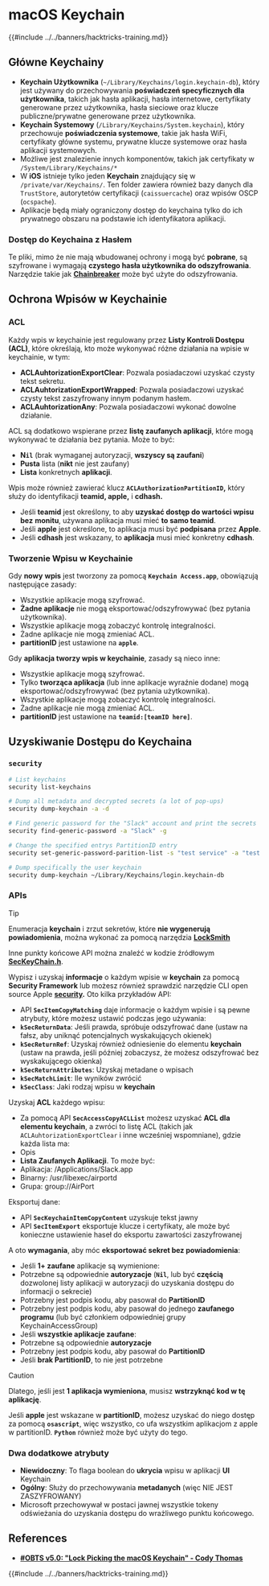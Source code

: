 # macOS Keychain

{{#include ../../banners/hacktricks-training.md}}

## Główne Keychainy

- **Keychain Użytkownika** (`~/Library/Keychains/login.keychain-db`), który jest używany do przechowywania **poświadczeń specyficznych dla użytkownika**, takich jak hasła aplikacji, hasła internetowe, certyfikaty generowane przez użytkownika, hasła sieciowe oraz klucze publiczne/prywatne generowane przez użytkownika.
- **Keychain Systemowy** (`/Library/Keychains/System.keychain`), który przechowuje **poświadczenia systemowe**, takie jak hasła WiFi, certyfikaty główne systemu, prywatne klucze systemowe oraz hasła aplikacji systemowych.
- Możliwe jest znalezienie innych komponentów, takich jak certyfikaty w `/System/Library/Keychains/*`
- W **iOS** istnieje tylko jeden **Keychain** znajdujący się w `/private/var/Keychains/`. Ten folder zawiera również bazy danych dla `TrustStore`, autorytetów certyfikacji (`caissuercache`) oraz wpisów OSCP (`ocspache`).
- Aplikacje będą miały ograniczony dostęp do keychaina tylko do ich prywatnego obszaru na podstawie ich identyfikatora aplikacji.

### Dostęp do Keychaina z Hasłem

Te pliki, mimo że nie mają wbudowanej ochrony i mogą być **pobrane**, są szyfrowane i wymagają **czystego hasła użytkownika do odszyfrowania**. Narzędzie takie jak [**Chainbreaker**](https://github.com/n0fate/chainbreaker) może być użyte do odszyfrowania.

## Ochrona Wpisów w Keychainie

### ACL

Każdy wpis w keychainie jest regulowany przez **Listy Kontroli Dostępu (ACL)**, które określają, kto może wykonywać różne działania na wpisie w keychainie, w tym:

- **ACLAuhtorizationExportClear**: Pozwala posiadaczowi uzyskać czysty tekst sekretu.
- **ACLAuhtorizationExportWrapped**: Pozwala posiadaczowi uzyskać czysty tekst zaszyfrowany innym podanym hasłem.
- **ACLAuhtorizationAny**: Pozwala posiadaczowi wykonać dowolne działanie.

ACL są dodatkowo wspierane przez **listę zaufanych aplikacji**, które mogą wykonywać te działania bez pytania. Może to być:

- **N`il`** (brak wymaganej autoryzacji, **wszyscy są zaufani**)
- **Pusta** lista (**nikt** nie jest zaufany)
- **Lista** konkretnych **aplikacji**.

Wpis może również zawierać klucz **`ACLAuthorizationPartitionID`,** który służy do identyfikacji **teamid, apple,** i **cdhash.**

- Jeśli **teamid** jest określony, to aby **uzyskać dostęp do wartości wpisu** **bez** **monitu**, używana aplikacja musi mieć **to samo teamid**.
- Jeśli **apple** jest określone, to aplikacja musi być **podpisana** przez **Apple**.
- Jeśli **cdhash** jest wskazany, to **aplikacja** musi mieć konkretny **cdhash**.

### Tworzenie Wpisu w Keychainie

Gdy **nowy** **wpis** jest tworzony za pomocą **`Keychain Access.app`**, obowiązują następujące zasady:

- Wszystkie aplikacje mogą szyfrować.
- **Żadne aplikacje** nie mogą eksportować/odszyfrowywać (bez pytania użytkownika).
- Wszystkie aplikacje mogą zobaczyć kontrolę integralności.
- Żadne aplikacje nie mogą zmieniać ACL.
- **partitionID** jest ustawione na **`apple`**.

Gdy **aplikacja tworzy wpis w keychainie**, zasady są nieco inne:

- Wszystkie aplikacje mogą szyfrować.
- Tylko **tworząca aplikacja** (lub inne aplikacje wyraźnie dodane) mogą eksportować/odszyfrowywać (bez pytania użytkownika).
- Wszystkie aplikacje mogą zobaczyć kontrolę integralności.
- Żadne aplikacje nie mogą zmieniać ACL.
- **partitionID** jest ustawione na **`teamid:[teamID here]`**.

## Uzyskiwanie Dostępu do Keychaina

### `security`
```bash
# List keychains
security list-keychains

# Dump all metadata and decrypted secrets (a lot of pop-ups)
security dump-keychain -a -d

# Find generic password for the "Slack" account and print the secrets
security find-generic-password -a "Slack" -g

# Change the specified entrys PartitionID entry
security set-generic-password-parition-list -s "test service" -a "test acount" -S

# Dump specifically the user keychain
security dump-keychain ~/Library/Keychains/login.keychain-db
```
### APIs

> [!TIP]
> Enumeracja **keychain** i zrzut sekretów, które **nie wygenerują powiadomienia**, można wykonać za pomocą narzędzia [**LockSmith**](https://github.com/its-a-feature/LockSmith)
>
> Inne punkty końcowe API można znaleźć w kodzie źródłowym [**SecKeyChain.h**](https://opensource.apple.com/source/libsecurity_keychain/libsecurity_keychain-55017/lib/SecKeychain.h.auto.html).

Wypisz i uzyskaj **informacje** o każdym wpisie w **keychain** za pomocą **Security Framework** lub możesz również sprawdzić narzędzie CLI open source Apple [**security**](https://opensource.apple.com/source/Security/Security-59306.61.1/SecurityTool/macOS/security.c.auto.html)**.** Oto kilka przykładów API:

- API **`SecItemCopyMatching`** daje informacje o każdym wpisie i są pewne atrybuty, które możesz ustawić podczas jego używania:
- **`kSecReturnData`**: Jeśli prawda, spróbuje odszyfrować dane (ustaw na fałsz, aby uniknąć potencjalnych wyskakujących okienek)
- **`kSecReturnRef`**: Uzyskaj również odniesienie do elementu **keychain** (ustaw na prawda, jeśli później zobaczysz, że możesz odszyfrować bez wyskakującego okienka)
- **`kSecReturnAttributes`**: Uzyskaj metadane o wpisach
- **`kSecMatchLimit`**: Ile wyników zwrócić
- **`kSecClass`**: Jaki rodzaj wpisu w **keychain**

Uzyskaj **ACL** każdego wpisu:

- Za pomocą API **`SecAccessCopyACLList`** możesz uzyskać **ACL dla elementu keychain**, a zwróci to listę ACL (takich jak `ACLAuhtorizationExportClear` i inne wcześniej wspomniane), gdzie każda lista ma:
- Opis
- **Lista Zaufanych Aplikacji**. To może być:
- Aplikacja: /Applications/Slack.app
- Binarny: /usr/libexec/airportd
- Grupa: group://AirPort

Eksportuj dane:

- API **`SecKeychainItemCopyContent`** uzyskuje tekst jawny
- API **`SecItemExport`** eksportuje klucze i certyfikaty, ale może być konieczne ustawienie haseł do eksportu zawartości zaszyfrowanej

A oto **wymagania**, aby móc **eksportować sekret bez powiadomienia**:

- Jeśli **1+ zaufane** aplikacje są wymienione:
- Potrzebne są odpowiednie **autoryzacje** (**`Nil`**, lub być **częścią** dozwolonej listy aplikacji w autoryzacji do uzyskania dostępu do informacji o sekrecie)
- Potrzebny jest podpis kodu, aby pasował do **PartitionID**
- Potrzebny jest podpis kodu, aby pasował do jednego **zaufanego programu** (lub być członkiem odpowiedniej grupy KeychainAccessGroup)
- Jeśli **wszystkie aplikacje zaufane**:
- Potrzebne są odpowiednie **autoryzacje**
- Potrzebny jest podpis kodu, aby pasował do **PartitionID**
- Jeśli **brak PartitionID**, to nie jest potrzebne

> [!CAUTION]
> Dlatego, jeśli jest **1 aplikacja wymieniona**, musisz **wstrzyknąć kod w tę aplikację**.
>
> Jeśli **apple** jest wskazane w **partitionID**, możesz uzyskać do niego dostęp za pomocą **`osascript`**, więc wszystko, co ufa wszystkim aplikacjom z apple w partitionID. **`Python`** również może być użyty do tego.

### Dwa dodatkowe atrybuty

- **Niewidoczny**: To flaga boolean do **ukrycia** wpisu w aplikacji **UI** Keychain
- **Ogólny**: Służy do przechowywania **metadanych** (więc NIE JEST ZASZYFROWANY)
- Microsoft przechowywał w postaci jawnej wszystkie tokeny odświeżania do uzyskania dostępu do wrażliwego punktu końcowego.

## References

- [**#OBTS v5.0: "Lock Picking the macOS Keychain" - Cody Thomas**](https://www.youtube.com/watch?v=jKE1ZW33JpY)

{{#include ../../banners/hacktricks-training.md}}
